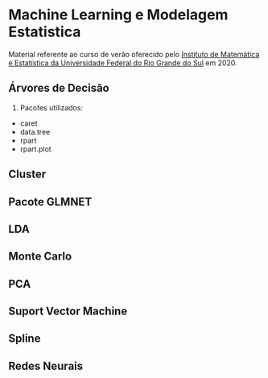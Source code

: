 # Machine Learning e Modelagem Estatistica

Material referente ao curso de verão oferecido pelo [Instituto de Matemática e Estatística da Universidade Federal do 
Rio Grande do Sul](https://www.ufrgs.br/ime/departamentos/estatistica/) em 2020.

## Árvores de Decisão

1. Pacotes utilizados:

  * caret
  * data.tree
  * rpart
  * rpart.plot

## Cluster

## Pacote GLMNET


## LDA

## Monte Carlo

## PCA

## Suport Vector Machine

## Spline

## Redes Neurais

